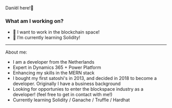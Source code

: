 Daniël here!👋

### What am I working on? 

- 🔭 I want to work in the blockchain space!
- 🌱 I’m currently learning Solidity!

--------------------------------------------------------------------------------------

About me:

- I am a developer from the Netherlands
- Expert in Dynamics 365 + Power Platform
- Enhancing my skills in the MERN stack
- I bought my first satoshi's in 2013, and decided in 2018 to become a developer. Originally I have a business background
- Looking for opportunies to enter the blockspace industry as a developer! (feel free to get in contact with me!)
- Currently learning Solidity / Ganache / Truffle / Hardhat 


